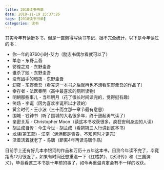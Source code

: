 ```yaml
---
title: 2018读书书单
date: 2018-11-19 15:37:26
tags: [2018读书书单]
categories: 读书
---
```


其实今年有读挺多书，但是一直懒得写读书笔记，据不完全统计，以下是今年读过的书：

- 你一年的8760小时-艾力（励志书偶尔看就可以了）
- 单恋 - 东野圭吾
- 彷徨之刃 - 东野圭吾
- 谁杀了她 - 东野圭吾
- 没有凶手的暗夜 - 东野圭吾
- 幻夜 - 东野圭吾（看完这一本书之后就再也不想看东野圭吾的作品了）
- 幸存者 - 法医秦明（高中最喜欢的厕所读物）
- 明朝那些事儿 - 当年明月（花了很长时间读完的，觉得挺有趣）
- 笑场 - 李诞（因为喜欢李诞所以才读的）
- 黄金时代 - 王小波（三十而立那一章节最有意思）
- 围城 - 钱钟书（听了围城的大名很多年，终于鼓起勇气读了）
- 亲密关系 - Christopher Moon（读这本书收获很多，疯狂安利身边的人读）
- 胡兰成自传：今生今世 - 胡兰成（看锵锵三人行讲到这本书）
- 龙族(第五部) - 江南（满满都是青春，不知何时才更完）
- 活着活着就老了 - 冯唐（距离4年再读冯唐作品）

目前手上还有好几本李银河的作品和万历十五年这本书，目测今年读不完了，毕竟距离12月很近了，如果有时间还想重温一下《红楼梦》、《水浒传》和《三国演义》，毕竟看这三本书是十年前的事了，如今再重温肯定会有不一样的收获。